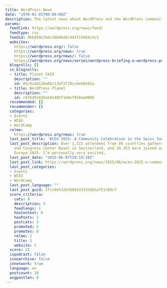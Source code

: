 ```yaml
---
title: WordPress News
date: "1970-01-01T00:00:00Z"
description: The latest news about WordPress and the WordPress community
params:
  feedlink: https://wordpress.org/news/feed/
  feedtype: rss
  feedid: 9bbd59226dc36b9b26cd43f15694c5c3
  websites:
    https://wordpress.org/: false
    https://wordpress.org/news: true
    https://wordpress.org/news/: false
    https://wordpress.org/news/series/wordpress-briefing-a-wordpress-podcast/: false
  blogrolls: []
  in_blogrolls:
  - title: Planet FAIR
    description: ""
    id: 05c9cdd128a6bc13df2f70cc6e60e91a
  - title: WordPress Planet
    description: ""
    id: c8f6d92430a541485f160ef920ae0896
  recommended: []
  recommender: []
  categories:
  - Events
  - WCEU
  - WordCamp
  relme:
    https://wordpress.org/news: true
  last_post_title: 'WCEU 2025: A Community Celebration in the Swiss Sun'
  last_post_description: Over 1,723 attendees from 84 countries gathered at the Messe
    and Congress Center Basel in Switzerland, and 20,353 more joined online for WordCamp
    Europe 2025. I’m personally very excited…
  last_post_date: "2025-06-07T19:19:18Z"
  last_post_link: https://wordpress.org/news/2025/06/wceu-2025-a-community-celebration-in-the-swiss-sun/
  last_post_categories:
  - Events
  - WCEU
  - WordCamp
  last_post_language: ""
  last_post_guid: 2fcc0e532b3b8d1d33d3d83af51c60c7
  score_criteria:
    cats: 0
    description: 3
    feedlangs: 1
    hasContent: 0
    hasPosts: 3
    postcats: 3
    promoted: 5
    promotes: 0
    relme: 2
    title: 3
    website: 2
  score: 22
  ispodcast: false
  isnoarchive: false
  innetwork: true
  language: en
  postcount: 10
  avgpostlen: 0
---
```

